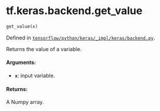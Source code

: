 <div itemscope itemtype="http://developers.google.com/ReferenceObject">
<meta itemprop="name" content="tf.keras.backend.get_value" />
</div>

# tf.keras.backend.get_value

``` python
get_value(x)
```



Defined in [`tensorflow/python/keras/_impl/keras/backend.py`](https://www.tensorflow.org/code/tensorflow/python/keras/_impl/keras/backend.py).

Returns the value of a variable.

#### Arguments:

* <b>`x`</b>: input variable.


#### Returns:

A Numpy array.
